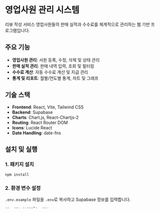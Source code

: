 # 영업사원 관리 시스템

리뷰 작성 서비스 영업사원들의 판매 실적과 수수료를 체계적으로 관리하는 웹 기반 프로그램입니다.

## 주요 기능

- **영업사원 관리**: 사원 등록, 수정, 삭제 및 상태 관리
- **판매 실적 관리**: 판매 내역 입력, 조회 및 필터링
- **수수료 계산**: 자동 수수료 계산 및 지급 관리
- **통계 및 리포트**: 월별/연도별 통계, 차트 및 그래프

## 기술 스택

- **Frontend**: React, Vite, Tailwind CSS
- **Backend**: Supabase
- **Charts**: Chart.js, React-Chartjs-2
- **Routing**: React Router DOM
- **Icons**: Lucide React
- **Date Handling**: date-fns

## 설치 및 실행

### 1. 패키지 설치

```bash
npm install
```

### 2. 환경 변수 설정

`.env.example` 파일을 `.env`로 복사하고 Supabase 정보를 입력합니다.

```bash
cp .env.example .env
```

`.env` 파일 내용:
```
VITE_SUPABASE_URL=your_supabase_project_url
VITE_SUPABASE_ANON_KEY=your_supabase_anon_key
```

### 3. Supabase 데이터베이스 설정

1. [Supabase](https://supabase.com)에서 새 프로젝트 생성
2. SQL Editor에서 `supabase_schema.sql` 파일의 내용을 실행
3. 프로젝트 URL과 Anon Key를 `.env` 파일에 입력

### 4. 개발 서버 실행

```bash
npm run dev
```

브라우저에서 http://localhost:3000 접속

### 5. 프로덕션 빌드

```bash
npm run build
npm run preview
```

## 수수료 계산 규칙

- **기본 수수료**: 월 총 판매금액의 25%
- **추가 인센티브**: 월 판매금액 5,000,000원 초과 시 총 판매금액의 5% 추가 지급
- **실효 수수료율**: 목표 달성 시 30% (25% + 5%)

## 상품 정보

| 상품명 | 기간 | 리뷰 수 | 판매가 | 원가 |
|--------|------|---------|---------|------|
| 베이직 플랜 | 1개월 | 60개 | 210,000원 | 90,000원 |
| 스탠다드 플랜 | 2개월 | 150개 | 480,000원 | 225,000원 |
| 프리미엄 플랜 | 3개월 | 300개 | 900,000원 | 450,000원 |
| 익스프레스 플랜 | 2주 | 50개 | 200,000원 | 75,000원 |
| 엔터프라이즈 플랜 | 6개월 | 500개 | 1,400,000원 | 750,000원 |

## 프로젝트 구조

```
sales-manager/
├── src/
│   ├── components/        # 재사용 가능한 컴포넌트
│   │   └── Layout.jsx    # 메인 레이아웃 (헤더, 사이드바)
│   ├── pages/            # 페이지 컴포넌트
│   │   ├── Dashboard.jsx # 대시보드
│   │   ├── Employees.jsx # 사원 관리
│   │   ├── Sales.jsx     # 판매 관리
│   │   ├── Commissions.jsx # 수수료 관리
│   │   └── Statistics.jsx # 통계
│   ├── services/         # API 및 서비스
│   │   └── supabase.js   # Supabase 클라이언트
│   ├── App.jsx          # 메인 앱 컴포넌트
│   ├── main.jsx         # 엔트리 포인트
│   └── index.css        # 글로벌 스타일
├── supabase_schema.sql  # 데이터베이스 스키마
├── .env.example         # 환경 변수 예시
└── README.md           # 프로젝트 문서
```

## 사용 방법

### 1. 사원 등록
1. "사원 관리" 메뉴 클릭
2. "신규 사원 등록" 버튼 클릭
3. 사원 정보 입력 후 저장

### 2. 판매 입력
1. "판매 관리" 메뉴 클릭
2. "신규 판매 등록" 버튼 클릭
3. 사원, 상품, 날짜, 수량 입력 후 저장

### 3. 수수료 확인
1. "수수료" 메뉴 클릭
2. 조회할 월 선택
3. 사원별 수수료 자동 계산 확인
4. 지급 완료 체크박스로 지급 관리

### 4. 통계 확인
1. "통계" 메뉴 클릭
2. 조회 기간 선택 (6개월/12개월)
3. 월별 매출 추이, 상품별/사원별 통계 확인

## 라이선스

ISC

